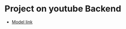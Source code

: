 # Project on youtube Backend

- [Model link](https://app.eraser.io/workspace/YtPqZ1VogxGy1jzIDkzj?origin=share)